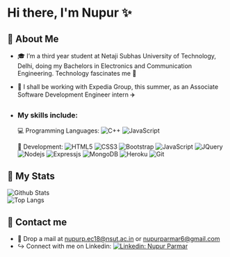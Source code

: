 

<!--
**nupurparmar6/nupurparmar6** is a ✨ _special_ ✨ repository because its `README.md` (this file) appears on your GitHub profile.

Here are some ideas to get you started:

- 🔭 I’m currently working on ...
- 🌱 I’m currently learning ...
- 👯 I’m looking to collaborate on ...
- 🤔 I’m looking for help with ...
- 💬 Ask me about ...
- 📫 How to reach me: ...
- 😄 Pronouns: ...
- ⚡ Fun fact: ...
-->
# Hi there, I'm Nupur :sparkles:


## :star2: About Me 

- :mortar_board: I’m a third year student at Netaji Subhas University of Technology, Delhi, doing my Bachelors in Electronics and Communication Engineering. Technology fascinates me :space_invader:
- :calendar: I shall be working with Expedia Group, this summer, as an Associate Software Development Engineer intern :airplane:
- ### My skills include:
  :computer: Programming Languages:
  ![C++](https://img.shields.io/badge/C%2B%2B-00599C?style=for-the-badge&logo=c%2B%2B&logoColor=white)
  ![JavaScript](https://img.shields.io/badge/-JavaScript-black?style=flat-square&logo=javascript)  

  :wrench: Development:
  ![HTML5](https://img.shields.io/badge/-HTML5-E34F26?style=flat-square&logo=html5&logoColor=white)
  ![CSS3](https://img.shields.io/badge/-CSS3-1572B6?style=flat-square&logo=css3)
  ![Bootstrap](https://img.shields.io/badge/-Bootstrap-563D7C?style=flat-square&logo=bootstrap)
  ![JavaScript](https://img.shields.io/badge/-JavaScript-black?style=flat-square&logo=javascript)
  ![JQuery](https://img.shields.io/badge/jQuery-0769AD?style=for-the-badge&logo=jquery&logoColor=white)
  ![Nodejs](https://img.shields.io/badge/-Nodejs-black?style=flat-square&logo=Node.js)
  ![Expressjs](https://img.shields.io/badge/Express.js-000000?style=for-the-badge&logo=express&logoColor=white)
  ![MongoDB](https://img.shields.io/badge/-MongoDB-black?style=flat-square&logo=mongodb)
  ![Heroku](https://img.shields.io/badge/-Heroku-430098?style=flat-square&logo=heroku)
  ![Git](https://img.shields.io/badge/-Git-black?style=flat-square&logo=git)  
  
## :star2: My Stats

![Github Stats](https://github-readme-stats.vercel.app/api?username=nupurparmar6&count_private=true&show_icons=true&include_all_commits=true)  
![Top Langs](https://github-readme-stats.vercel.app/api/top-langs/?username=nupurparmar6&hide=TeX&layout=compact)

## :star2: Contact me
- :email: Drop a mail at nupurp.ec18@nsut.ac.in or nupurparmar6@gmail.com  
- :arrow_right_hook: Connect with me on Linkedin: [![Linkedin: Nupur Parmar](https://img.shields.io/badge/nupurparmar-blue?style=flat-square&logo=Linkedin&logoColor=white&link=https://www.linkedin.com/in/nupur-parmar-98702717b/)](https://www.linkedin.com/in/nupur-parmar-98702717b/)




